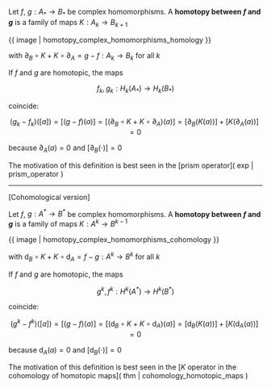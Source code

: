 Let $f$, $g:A_\ast\longrightarrow B_\ast$ be complex homomorphisms. A **homotopy between $f$ and $g$** is a family of maps $K:A_k\longrightarrow B_{k+1}$

{{ image | homotopy_complex_homomorphisms_homology }}

with $\partial_B\circ K+K\circ \partial_A=g-f:A_k\longrightarrow B_k$ for all $k$

If $f$ and $g$ are homotopic, the maps 

$$f_k,\,g_k:H_k(A_\ast)\longrightarrow H_k(B_\ast)$$

coincide:

$$(g_k-f_k)([a])=[(g-f)(a)]=[(\partial_B\circ K+K\circ \partial_A)(a)]=[\partial_B(K(a))]+[K(\partial_A(a))]=0$$

because $\partial_A(a)=0$ and $[\partial_B(\cdot)]=0$

The motivation of this definition is best seen in the [prism operator]( exp | prism_operator )

---

[Cohomological version]

Let $f$, $g:A^\ast\longrightarrow B^\ast$ be complex homomorphisms. A **homotopy between $f$ and $g$** is a family of maps $K:A^k\longrightarrow B^{k-1}$

{{ image | homotopy_complex_homomorphisms_cohomology }}

with $\mathrm{d}_B\circ K+K\circ \mathrm{d}_A=f-g:A^k\longrightarrow B^k$ for all $k$

If $f$ and $g$ are homotopic, the maps 

$$g^k,\,f^k:H^k(A^\ast)\longrightarrow H^k(B^\ast)$$

coincide:

$$(g^k-f^k)([a])=[(g-f)(a)]=[(\mathrm{d}_B\circ K+K\circ \mathrm{d}_A)(a)]=[\mathrm{d}_B(K(a))]+[K(\mathrm{d}_A(a))]=0$$

because $\mathrm{d}_A(a)=0$ and $[\mathrm{d}_B(\cdot)]=0$

The motivation of this definition is best seen in the [$K$ operator in the cohomology of homotopic maps]( thm | cohomology_homotopic_maps )